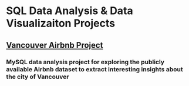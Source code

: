 # SQL Data Analysis & Data Visualizaiton Projects

## [Vancouver Airbnb Project](https://github.com/PapazF/PortfolioProjects/blob/main/Vancouver%20Airbnb%20Data%20Analysis.sql)

### MySQL data analysis project for exploring the publicly available Airbnb dataset to extract interesting insights about the city of Vancouver
